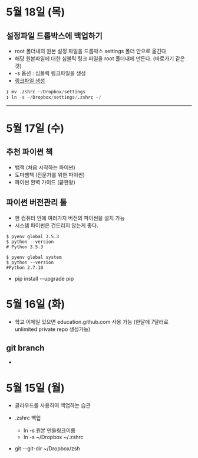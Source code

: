 # 5월 18일 (목)

## 설정파일 드롭박스에 백업하기
- root 폴더내의 원본 설정 파일을 드롭박스 settings 폴더 안으로 옮긴다
- 해당 원본파일에 대한 심볼릭 링크 파일을 root 폴더내에 만든다. (바로가기 같은 것)
- -s 옵션 : 심볼릭 링크파일을 생성
- [링크파일 생성](http://webdir.tistory.com/148)

```python
❯ mv .zshrc ~/Dropbox/settings
❯ ln -s ~/Dropbox/settings/.zshrc ~/
```

---
# 5월 17일 (수)
## 추천 파이썬 책
- 뱀책 (처음 시작하는 파이썬)
- 도마뱀책 (전문가를 위한 파이썬)
- 파이썬 완벽 가이드 (끝판왕)

## 파이썬 버전관리 툴  
- 한 컴퓨터 안에 여러가지 버전의 파이썬을 설치 가능
- 시스템 파이썬은 건드리지 않는게 좋다.
```shell
$ pyenv global 3.5.3
$ python --version
# Python 3.5.3

$ pyenv global system
$ python --version
#Python 2.7.10
```
- pip install --upgrade pip

# 5월 16일 (화)
- 학교 이메일 있으면 education.github.com 사용 가능 (한달에 7달러로 unlimited private repo 생성가능)

## git branch
-

# 5월 15일 (월)
- 클라우드를 사용하여 백업하는 습관
- .zshrc 백업
	- ln -s 원본 만들링크이름
	- ln -s ~/Dropbox ~/.zshrc

- git --git-dir ~/Dropbox/zsh
